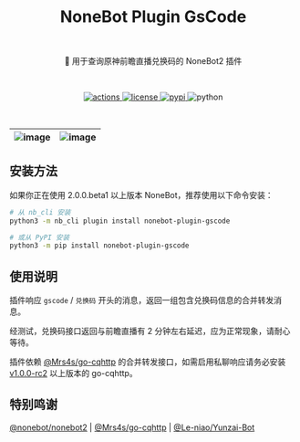 <h1 align="center">NoneBot Plugin GsCode</h1></br>


<p align="center">🤖 用于查询原神前瞻直播兑换码的 NoneBot2 插件</p></br>


<p align="center">
  <a href="https://github.com/monsterxcn/nonebot-plugin-gscode/actions">
    <img src="https://img.shields.io/github/workflow/status/monsterxcn/nonebot-plugin-gscode/Build%20distributions?style=flat-square" alt="actions">
  </a>
  <a href="https://raw.githubusercontent.com/monsterxcn/nonebot-plugin-gscode/master/LICENSE">
    <img src="https://img.shields.io/github/license/monsterxcn/nonebot-plugin-gscode?style=flat-square" alt="license">
  </a>
  <a href="https://pypi.python.org/pypi/nonebot-plugin-gscode">
    <img src="https://img.shields.io/pypi/v/nonebot-plugin-gscode?style=flat-square" alt="pypi">
  </a>
  <img src="https://img.shields.io/badge/python-3.8+-blue?style=flat-square" alt="python"><br />
</p></br>


| ![image](https://user-images.githubusercontent.com/22407052/204017447-84f300f4-0df2-44df-ac3e-4bc72a47d816.png) | ![image](https://user-images.githubusercontent.com/22407052/204016397-2c2063cb-9e0d-4060-808d-32b2bb84bc69.png) |
|:--:|:--:|


## 安装方法


如果你正在使用 2.0.0.beta1 以上版本 NoneBot，推荐使用以下命令安装：


```bash
# 从 nb_cli 安装
python3 -m nb_cli plugin install nonebot-plugin-gscode

# 或从 PyPI 安装
python3 -m pip install nonebot-plugin-gscode
```


## 使用说明


插件响应 `gscode` / `兑换码` 开头的消息，返回一组包含兑换码信息的合并转发消息。


经测试，兑换码接口返回与前瞻直播有 2 分钟左右延迟，应为正常现象，请耐心等待。


插件依赖 [@Mrs4s/go-cqhttp](https://github.com/Mrs4s/go-cqhttp) 的合并转发接口，如需启用私聊响应请务必安装 [v1.0.0-rc2](https://github.com/Mrs4s/go-cqhttp/releases/tag/v1.0.0-rc2) 以上版本的 go-cqhttp。


## 特别鸣谢


[@nonebot/nonebot2](https://github.com/nonebot/nonebot2/) | [@Mrs4s/go-cqhttp](https://github.com/Mrs4s/go-cqhttp) | [@Le-niao/Yunzai-Bot](https://github.com/Le-niao/Yunzai-Bot)

